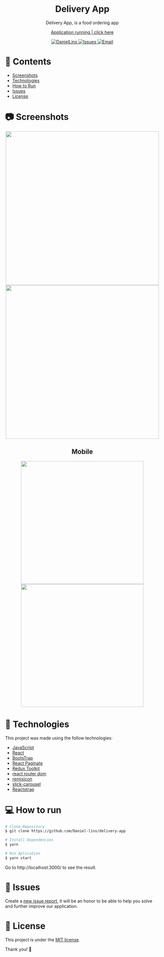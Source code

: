 
<h1 align="center"> Delivery App </h1>
<p align="center">   Delivery App, 
is a food ordering app
<p> </p> 
<p align="center" ><a  href="https://delivery-app-tau.vercel.app/" > Application running | click here </a>  </p>
<p align="center">
   <a href="https://www.linkedin.com/in/daniel-lins-/">
      <img alt="DanielLins" src="https://img.shields.io/badge/-DanielLi-5965e0?style=flat&logo=Linkedin&logoColor=white" />
      <img alt="Issues" src="https://img.shields.io/github/issues/daniel-lins/filmes-react?color=%235965E0">
  <a href="Dlins300@gmail.com">
   <img alt="Email" src="https://img.shields.io/badge/-dlins300%40gmail.com-%23525DCB" />
  </a>
</p>

# 📌 Contents

* [Screenshots](#camera-screenshot)
* [Technologies](#rocket-technologies)
* [How to Run](#computer-how-to-run)
* [Issues](#bug-issues)
* [License](#page_facing_up-license)



# :camera: Screenshots
<div align="center">
   <img src="https://user-images.githubusercontent.com/71731815/180496108-f4629704-fcd0-4fb3-b342-3ca35bec05fc.jpg"  width="500px" />
   <img src="https://user-images.githubusercontent.com/71731815/180496240-5e129f72-a657-44da-8bed-529bf06b0cc3.jpg" width="500px" />
  <h2>Mobile </h2>
  <img src="https://user-images.githubusercontent.com/71731815/180496319-6ca90661-3211-40f2-875f-7838c0bbe90b.jpg" width="400px" />
  <img src="https://user-images.githubusercontent.com/71731815/180496545-d8b05cbf-651e-4866-a5fb-15599636317f.jpg" width="400px" />
  
 
  
</div>

# :rocket: Technologies
This project was made using the follow technologies:
* [JavaScript](https://www.javascript.com/)      
* [React](https://reactjs.org/)      
* [BootsTrap](https://getbootstrap.com/)
* [React Paginate](https://www.npmjs.com/package/react-paginate)
* [Redux Toolkit](https://redux-toolkit.js.org/)
* [react router dom](https://v5.reactrouter.com/web/guides/quick-start)
* [remixicon](https://remixicon.com/)
* [slick-carousel](https://yarnpkg.com/package/slick-carousel)
* [Reactstrap](https://reactstrap.github.io/)

# :computer: How to run

```bash
# Clone Repository
$ git clone https://github.com/Daniel-lins/delivery-app
```

```bash
# Install Dependencies
$ yarn

# Run Aplication
$ yarn start
```
Go to http://localhost:3000/ to see the result.

# :bug: Issues

Create a <a href="https://github.com/daniel-lins/delivery-app/issues">new issue report</a>, it will be an honor to be able to help you solve and further improve our application.

# :page_facing_up: License

This project is under the [MIT license](./LICENSE).

Thank you! 🌠
